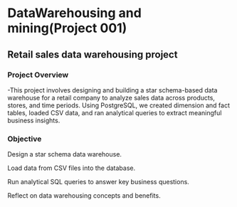 # DataWarehousing and mining(Project 001)
## Retail sales data warehousing project
### Project Overview
-This project involves designing and building a star schema-based data warehouse for a retail company to analyze sales data across products, stores, and time periods. Using PostgreSQL, we created dimension and fact tables, loaded CSV data, and ran analytical queries to extract meaningful business insights.

### Objective
Design a star schema data warehouse.

Load data from CSV files into the database.

Run analytical SQL queries to answer key business questions.

Reflect on data warehousing concepts and benefits.
